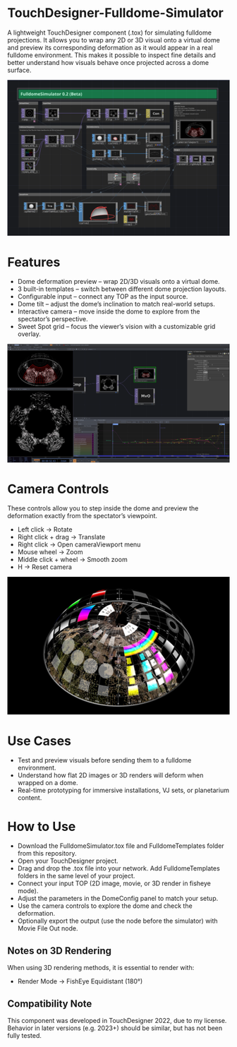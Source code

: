 # TouchDesigner-Fulldome-Simulator
A lightweight TouchDesigner component (.tox) for simulating fulldome projections.
It allows you to wrap any 2D or 3D visual onto a virtual dome and preview its corresponding deformation as it would appear in a real fulldome environment.
This makes it possible to inspect fine details and better understand how visuals behave once projected across a dome surface.

![FulldomeSimulator](Screenshots/1.png)


# Features

- Dome deformation preview – wrap 2D/3D visuals onto a virtual dome.
- 3 built-in templates – switch between different dome projection layouts.
- Configurable input – connect any TOP as the input source.
- Dome tilt – adjust the dome’s inclination to match real-world setups.
- Interactive camera – move inside the dome to explore from the spectator’s perspective.
- Sweet Spot grid – focus the viewer’s vision with a customizable grid overlay.


![FulldomeSimulator](Screenshots/2.png)


# Camera Controls

These controls allow you to step inside the dome and preview the deformation exactly from the spectator’s viewpoint.

- Left click → Rotate
- Right click + drag → Translate
- Right click → Open cameraViewport menu
- Mouse wheel → Zoom
- Middle click + wheel → Smooth zoom
- H → Reset camera

![FulldomeSimulator](Screenshots/3.png)


# Use Cases

- Test and preview visuals before sending them to a fulldome environment.
- Understand how flat 2D images or 3D renders will deform when wrapped on a dome.
- Real-time prototyping for immersive installations, VJ sets, or planetarium content.

# How to Use

- Download the FulldomeSimulator.tox file and FulldomeTemplates folder from this repository.
- Open your TouchDesigner project.
- Drag and drop the .tox file into your network. Add FulldomeTemplates folders in the same level of your project.
- Connect your input TOP (2D image, movie, or 3D render in fisheye mode).
- Adjust the parameters in the DomeConfig panel to match your setup.
- Use the camera controls to explore the dome and check the deformation.
- Optionally export the output (use the node before the simulator) with Movie File Out node.

## Notes on 3D Rendering

When using 3D rendering methods, it is essential to render with:

- Render Mode → FishEye Equidistant (180°)

## Compatibility Note

This component was developed in TouchDesigner 2022, due to my license.
Behavior in later versions (e.g. 2023+) should be similar, but has not been fully tested.